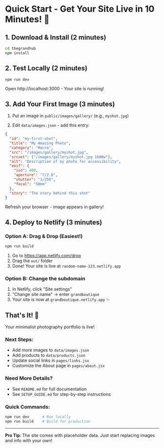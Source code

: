 # Quick Start - Get Your Site Live in 10 Minutes! 🚀

## 1. Download & Install (2 minutes)

```bash
cd thegrandhub
npm install
```

## 2. Test Locally (2 minutes)

```bash
npm run dev
```

Open http://localhost:3000 - Your site is running!

## 3. Add Your First Image (3 minutes)

1. Put an image in `public/images/gallery/` (e.g., `myshot.jpg`)

2. Edit `data/images.json` - add this entry:

```json
{
  "id": "my-first-shot",
  "title": "My Amazing Photo",
  "category": "Macro",
  "src": "/images/gallery/myshot.jpg",
  "srcset": ["/images/gallery/myshot.jpg 1600w"],
  "alt": "Description of my photo for accessibility",
  "exif": {
    "iso": 400,
    "aperture": "f/2.8",
    "shutter": "1/250",
    "focal": "50mm"
  },
  "story": "The story behind this shot"
}
```

Refresh your browser - image appears in gallery!

## 4. Deploy to Netlify (3 minutes)

### Option A: Drag & Drop (Easiest!)

```bash
npm run build
```

1. Go to https://app.netlify.com/drop
2. Drag the `out/` folder
3. Done! Your site is live at `random-name-123.netlify.app`

### Option B: Change the subdomain

1. In Netlify, click "Site settings"
2. "Change site name" → enter `grandboutique`
3. Your site is now at `grandboutique.netlify.app` ✨

## That's It! 🎉

Your minimalist photography portfolio is live!

### Next Steps:
- Add more images to `data/images.json`
- Add products to `data/products.json`
- Update social links in `pages/links.jsx`
- Customize the About page in `pages/about.jsx`

### Need More Details?
- See `README.md` for full documentation
- See `SETUP_GUIDE.md` for step-by-step instructions

### Quick Commands:

```bash
npm run dev      # Run locally
npm run build    # Build for production
```

---

**Pro Tip**: The site comes with placeholder data. Just start replacing images and info with your own!
